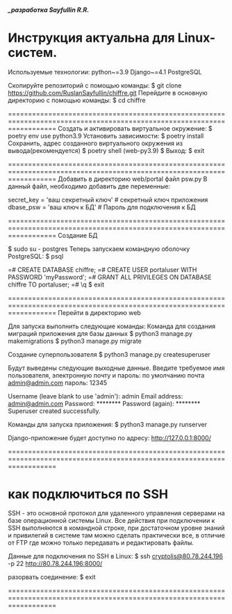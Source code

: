 ##### _разработка Sayfullin R.R.

Инструкция актуальна для Linux-систем.
========================================================================================================================

Используемые технологии:
    python~=3.9
    Django~=4.1
    PostgreSQL

Скопируйте репозиторий с помощью команды:
$ git clone https://github.com/RuslanSayfullin/chiffre.git
Перейдите в основную директорию с помощью команды: 
$ cd chiffre

========================================================================================================================
Создать и активировать виртуальное окружение:
$ poetry env use python3.9
Установить зависимости:
$ poetry install 
Сохранить, адрес созданного виртуального окружения из вывода(рекомендуется)
$ poetry shell
(web-py3.9) $
Выход:
$ exit

========================================================================================================================
Добавить в директорию web/portal файл psw.py
В данный файл, необходимо добавить две переменные:

secret_key = 'ваш секретный ключ'   # секретный ключ приложения
dbase_psw = 'ваш ключ к БД'         # Пароль для подключения к БД

========================================================================================================================
Создание БД

$ sudo su - postgres
Теперь запускаем командную оболочку PostgreSQL:
$ psql 

=# CREATE DATABASE chiffre;
=# CREATE USER portaluser WITH PASSWORD 'myPassword';
=# GRANT ALL PRIVILEGES ON DATABASE chiffre TO portaluser;
=# \q
$ exit

========================================================================================================================
Перейти в директорию web

Для запуска выполнить следующие команды:
Команда для создания миграций приложения для базы данных
$ python3 manage.py makemigrations
$ python3 manage.py migrate

Создание суперпользователя
$ python3 manage.py createsuperuser

Будут выведены следующие выходные данные. Введите требуемое имя пользователя, электронную почту и пароль:
по умолчанию почта admin@admin.com пароль: 12345

Username (leave blank to use 'admin'): admin
Email address: admin@admin.com
Password: ********
Password (again): ********
Superuser created successfully.

Команды для запуска приложения:
$ python3 manage.py runserver


Django-приложение будет доступно по адресу: http://127.0.0.1:8000/



========================================================================================================================



# как подключиться по SSH
SSH - это основной протокол для удаленного управления серверами на базе операционной системы Linux. 
Все действия при подключении к SSH выполняются в командной строке, при достаточном уровне знаний и привилегий в системе 
там можно сделать практически все, в отличие от FTP где можно только передавать и редактировать файлы.

Данные для подключения по SSH в Linux:
$ ssh cryptolis@80.78.244.196 -p 22
http://80.78.244.196:8000/

разорвать соединение:
$ exit

========================================================================================================================